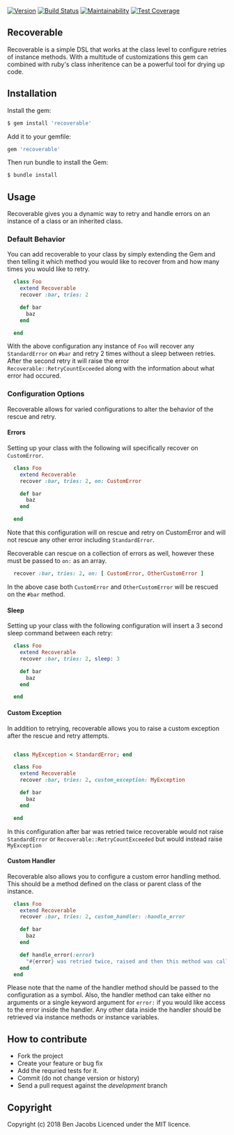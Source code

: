 [![Version      ](https://img.shields.io/gem/v/recoverable.svg?maxAge=2592000)](https://rubygems.org/gems/recoverable)
[![Build Status ](https://travis-ci.com/Benjaminpjacobs/ship_station.svg)](https://travis-ci.com/Benjaminpjacobs/recoverable)
[![Maintainability](https://api.codeclimate.com/v1/badges/dd436c45c8a52dc8c13c/maintainability)](https://codeclimate.com/github/Benjaminpjacobs/recoverable/maintainability)
[![Test Coverage](https://api.codeclimate.com/v1/badges/dd436c45c8a52dc8c13c/test_coverage)](https://codeclimate.com/github/Benjaminpjacobs/recoverable/test_coverage)

## Recoverable

Recoverable is a simple DSL that works at the class level to configure retries of instance methods. With a multitude of customizations this gem can combined with ruby's class inheritence can be a powerful tool for drying up code.

## Installation

Install the gem: 

```sh
$ gem install 'recoverable'
```

Add it to your gemfile:

```ruby
gem 'recoverable'
```

Then run bundle to install the Gem:

```sh
$ bundle install
```

## Usage

Recoverable gives you a dynamic way to retry and handle errors on an instance of a class or an inherited class.

### Default Behavior

You can add recoverable to your class by simply extending the Gem and then telling it which method you would like to recover from and how many times you would like to retry.

```ruby
  class Foo
    extend Recoverable
    recover :bar, tries: 2

    def bar
      baz
    end

  end
```
With the above configuration any instance of `Foo` will recover any `StandardError` on `#bar` and retry 2 times without a sleep between retries. After the second retry it will raise the error `Recoverable::RetryCountExceeded` along with the information about what error had occured.

### Configuration Options

Recoverable allows for varied configurations to alter the behavior of the rescue and retry.

#### Errors

Setting up your class with the following will specifically recover on `CustomError`.

```ruby
  class Foo
    extend Recoverable
    recover :bar, tries: 2, on: CustomError

    def bar
      baz
    end

  end
```
Note that this configuration will on rescue and retry on CustomError and will not rescue any other error including `StandardError`.

Recoverable can rescue on a collection of errors as well, however these must be passed to `on:` as an array.

```ruby
  recover :bar, tries: 2, on: [ CustomError, OtherCustomError ]
```
In the above case both `CustomError` and `OtherCustomError` will be rescued on the `#bar` method.

#### Sleep

Setting up your class with the following configuration will insert a 3 second sleep command between each retry:

```ruby
  class Foo
    extend Recoverable
    recover :bar, tries: 2, sleep: 3

    def bar
      baz
    end

  end
```

#### Custom Exception

In addition to retrying, recoverable allows you to raise a custom exception after the rescue and retry attempts.

```ruby

  class MyException < StandardError; end

  class Foo
    extend Recoverable
    recover :bar, tries: 2, custom_exception: MyException

    def bar
      baz
    end

  end
```

In this configuration after bar was retried twice recoverable would not raise `StandardError` or `Recoverable::RetryCountExceeded` but would instead raise `MyException`

#### Custom Handler

Recoverable also allows you to configure a custom error handling method. This should be a method defined on the class or parent class of the instance.

```ruby
  class Foo
    extend Recoverable
    recover :bar, tries: 2, custom_handler: :handle_error

    def bar
      baz
    end

    def handle_error(:error)
      "#{error} was retried twice, raised and then this method was called."
    end
  end
```

Please note that the name of the handler method should be passed to the configuration as a symbol. Also, the handler method can take either no arguments or a single keyword argument for `error:` if you would like access to the error inside the handler. Any other data inside the handler should be retrieved via instance methods or instance variables.


## How to contribute

* Fork the project
* Create your feature or bug fix
* Add the requried tests for it.
* Commit (do not change version or history)
* Send a pull request against the *development* branch

## Copyright
Copyright (c) 2018 Ben Jacobs
Licenced under the MIT licence.

